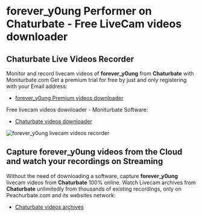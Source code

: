 # forever_y0ung Performer on Chaturbate - Free LiveCam videos downloader

## Chaturbate Live Videos Recorder

Monitor and record livecam videos of **forever_y0ung** from **Chaturbate** with Moniturbate.com
Get a premium trial for free by just and only registering with your Email address:
* [forever_y0ung Premium videos downloader](https://moniturbate.com/request-demo-licence-key.html)

Free livecam videos downloader - Moniturbate Software:
* [Chaturbate videos downloader](https://moniturbate.com/moniturbate-download-software.html)

![forever_y0ung livecam videos recorder](https://peachurnet.com/templates/moniturbate-software.png)


## Capture forever_y0ung videos from the Cloud and watch your recordings on Streaming

Without the need of downloading a software, capture **forever_y0ung** livecam videos from **Chaturbate** 100% online.
Watch Livecam archives from **Chaturbate** unlimitedly from thousands of existing recordings, only on Peachurbate.com and its websites network:
* [Chaturbate videos archives](https://peachurnet.com/)